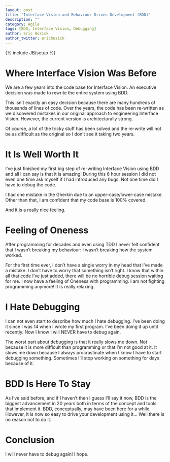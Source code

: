 ```yaml
---
layout: post
title: "Interface Vision and Behaviour Driven Development (BDD)"
description: ""
category: Agile
tags: [BDD, Interface Vision, Debugging]
author: Eric Hosick
author_twitter: erichosick
---
```

{% include JB/setup %}

# Where Interface Vision Was Before

We are a few years into the code base for Interface Vision. An executive decision was made to rewrite the entire system using BDD.

This isn’t exactly an easy decision because there are many hundreds of thousands of lines of code. Over the years, the code has been re-written as we discovered mistakes in our original approach to engineering Interface Vision. However, the current version is architecturally strong.

Of course, a lot of the tricky stuff has been solved and the re-write will not be as difficult as the original so I don’t see it taking two years.

# It Is Well Worth It

I’ve just finished my first big step of re-writing Interface Vision using BDD and all I can say is that it is amazing! During this 6 hour session I did not even one time ask myself if I had introduced any bugs. Not one time did I have to debug the code.

I had one mistake in the Gherkin due to an upper-case/lower-case mistake. Other than that, I am confident that my code base is 100% covered.

And it is a really nice feeling.

# Feeling of Oneness

After programming for decades and even using TDD I never felt confident that I wasn’t breaking my behaviour: I wasn’t breaking how the system worked.

For the first time ever, I don’t have a single worry in my head that I’ve made a mistake. I don’t have to worry that something isn’t right. I know that within all that code I’ve just added, there will be no horrible debug session waiting for me. I now have a feeling of Oneness with programming. I am not fighting programming anymore! It is really relaxing.

# I Hate Debugging

I can not even start to describe how much I hate debugging. I’ve been doing it since I was 14 when I wrote my first program. I’ve been doing it up until recently. Now I know I will NEVER have to debug again.

The worst part about debugging is that it really slows me down. Not because it is more difficult than programming or that I’m not good at it. It slows me down because I always procrastinate when I know I have to start debugging something. Sometimes I’ll stop working on something for days because of it.

# BDD Is Here To Stay

As I’ve said before, and if I haven’t then I guess I’ll say it now, BDD is the biggest advancement in 20 years both in terms of the concept and tools that implement it. BDD, conceptually, may have been here for a while. However, it is now so easy to drive your development using it… Well there is no reason not to do it.

# Conclusion

I will never have to debug again! I hope.